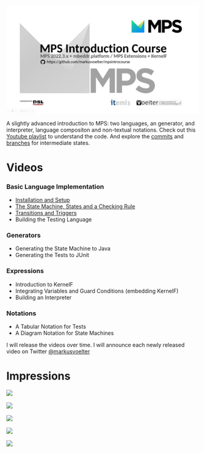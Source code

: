 ![](https://github.com/markusvoelter/mpsintrocourse/blob/master/stuff/pres.png)

A slightly advanced introduction to MPS: two languages, an generator, and interpreter, language compositon and non-textual notations. Check out this [Youtube playlist](https://www.youtube.com/playlist?list=PLrylAcnrHsvhnmO87Ws7B8h8yrvU2sFMb) to understand the code. And explore the [commits](https://github.com/markusvoelter/mpsintrocourse/commits/master) and [branches](https://github.com/markusvoelter/mpsintrocourse/branches) for intermediate states.

# Videos

### Basic Language Implementation

* [Installation and Setup](https://www.youtube.com/watch?v=OKIyaO8NC9c)
* [The State Machine, States and a Checking Rule](https://www.youtube.com/watch?v=MBwNejfO5JM)
* [Transitions and Triggers](https://www.youtube.com/watch?v=ZYTk5wE3oic)
* Building the Testing Language

### Generators

* Generating the State Machine to Java
* Generating the Tests to JUnit

### Expressions

* Introduction to KernelF
* Integrating Variables and Guard Conditions (embedding KernelF)
* Building an Interpreter

### Notations

* A Tabular Notation for Tests
* A Diagram Notation for State Machines


I will release the videos over time. I will announce each newly released video on Twitter [@markusvoelter](http://twitter.com/markusvoelter)


# Impressions

![](https://github.com/markusvoelter/mpsintrocourse/blob/master/stuff/sm1.png)


![](https://github.com/markusvoelter/mpsintrocourse/blob/master/stuff/sm2.png)


![](https://github.com/markusvoelter/mpsintrocourse/blob/master/stuff/sm3.png)


![](https://github.com/markusvoelter/mpsintrocourse/blob/master/stuff/sm5.png)


![](https://github.com/markusvoelter/mpsintrocourse/blob/master/stuff/sm4.png)
